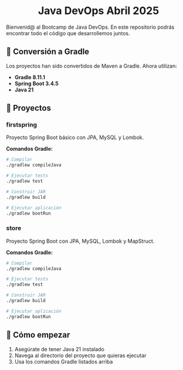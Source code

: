 <h1 style="text-align:center;">
    <img src="https://learning.skillnest.com/wp-content/uploads/2023/11/LOGO-CORREO_x.png" alt="" style="max-width:100px;"></a> <br> Java DevOps Abril 2025
</h1>
<p>
    Bienvenid@ al Bootcamp de Java DevOps. En este repositorio podrás encontrar todo el código que desarrollemos juntos.
</p>

## 🔄 Conversión a Gradle

Los proyectos han sido convertidos de Maven a Gradle. Ahora utilizan:

- **Gradle 8.11.1**
- **Spring Boot 3.4.5**
- **Java 21**

## 📁 Proyectos

### firstspring
Proyecto Spring Boot básico con JPA, MySQL y Lombok.

**Comandos Gradle:**
```bash
# Compilar
./gradlew compileJava

# Ejecutar tests
./gradlew test

# Construir JAR
./gradlew build

# Ejecutar aplicación
./gradlew bootRun
```

### store
Proyecto Spring Boot con JPA, MySQL, Lombok y MapStruct.

**Comandos Gradle:**
```bash
# Compilar
./gradlew compileJava

# Ejecutar tests
./gradlew test

# Construir JAR
./gradlew build

# Ejecutar aplicación
./gradlew bootRun
```

## 🚀 Cómo empezar

1. Asegúrate de tener Java 21 instalado
2. Navega al directorio del proyecto que quieras ejecutar
3. Usa los comandos Gradle listados arriba
